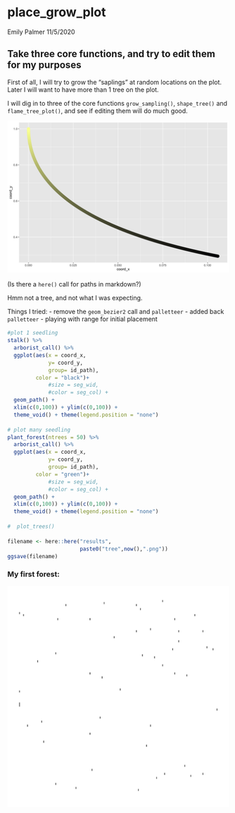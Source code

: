 place\_grow\_plot
================
Emily Palmer
11/5/2020

## Take three core functions, and try to edit them for my purposes

First of all, I will try to grow the “saplings” at random locations on
the plot. Later I will want to have more than 1 tree on the plot.

I will dig in to three of the core functions `grow_sampling()`,
`shape_tree()` and `flame_tree_plot()`, and see if editing them will do
much good.

![](../results/bad_tree.png)

(Is there a `here()` call for paths in markdown?)

Hmm not a tree, and not what I was expecting.

Things I tried: - remove the `geom_bezier2` call and `palletteer` -
added back `palletteer` - playing with range for initial placement

``` r
#plot 1 seedling
stalk() %>% 
  arborist_call() %>%
  ggplot(aes(x = coord_x,
             y= coord_y, 
             group= id_path),
         color = "black")+
             #size = seg_wid, 
             #color = seg_col) + 
  geom_path() + 
  xlim(c(0,100)) + ylim(c(0,100)) + 
  theme_void() + theme(legend.position = "none")
  
# plot many seedling
plant_forest(ntrees = 50) %>% 
  arborist_call() %>%
  ggplot(aes(x = coord_x,
             y= coord_y, 
             group= id_path),
         color = "green")+
             #size = seg_wid, 
             #color = seg_col) + 
  geom_path() + 
  xlim(c(0,100)) + ylim(c(0,100)) + 
  theme_void() + theme(legend.position = "none")

#  plot_trees()

filename <- here::here("results",
                       paste0("tree",now(),".png"))
ggsave(filename)
```

### My first forest:

![](../results/tree2020-11-05%2020:35:00.png)
